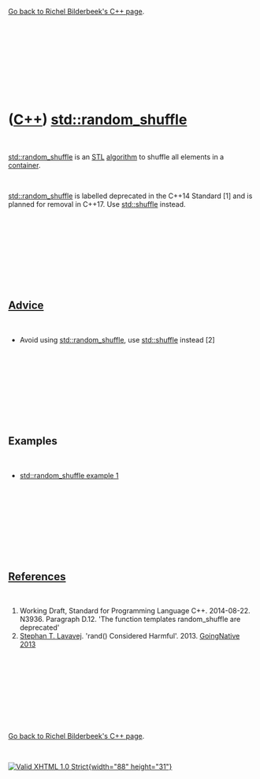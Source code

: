 

[Go back to Richel Bilderbeek's C++ page](Cpp.htm).

 

 

 

 

 

([C++](Cpp.htm)) [std::random\_shuffle](CppStdRandom_shuffle.htm)
=================================================================

 

[std::random\_shuffle](CppStdRandom_shuffle.htm) is an [STL](CppStl.htm)
[algorithm](CppAlgorithm.htm) to shuffle all elements in a
[container](CppContainer.htm).

 

[std::random\_shuffle](CppStdRandom_shuffle.htm) is labelled deprecated
in the C++14 Standard \[1\] and is planned for removal in C++17. Use
[std::shuffle](CppStdShuffle.htm) instead.

 

 

 

 

 

[Advice](CppAdvice.htm)
-----------------------

 

-   Avoid using [std::random\_shuffle](CppStdRandom_shuffle.htm), use
    [std::shuffle](CppStdShuffle.htm) instead \[2\]

 

 

 

 

 

Examples
--------

 

-   [std::random\_shuffle example 1](CppStdRandom_shuffleExample1.htm)

 

 

 

 

 

[References](CppReferences.htm)
-------------------------------

 

1.  Working Draft, Standard for Programming Language C++.
    2014-08-22. N3936. Paragraph D.12. 'The function templates
    random\_shuffle are deprecated'
2.  [Stephan T. Lavavej](CppStephanLavavej.htm). 'rand()
    Considered Harmful'. 2013. [GoingNative
    2013](http://channel9.msdn.com/Events/GoingNative/2013/rand-Considered-Harmful)

 

 

 

 

 

[Go back to Richel Bilderbeek's C++ page](Cpp.htm).



 

[![Valid XHTML 1.0 Strict](valid-xhtml10.png){width="88"
height="31"}](http://validator.w3.org/check?uri=referer)
